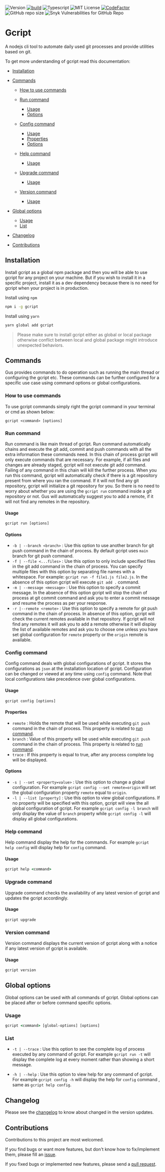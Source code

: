 ![Version](https://img.shields.io/github/package-json/v/ankitmishradev/gcript)
[![build](https://github.com/ankitmishradev/gcript/actions/workflows/build.yml/badge.svg)](https://github.com/ankitmishradev/gcript/actions/workflows/build.yml)
![Typescript](https://img.shields.io/github/languages/top/ankitmishradev/gcript)
![MIT License](https://img.shields.io/github/license/ankitmishradev/gcript)
[![CodeFactor](https://www.codefactor.io/repository/github/ankitmishradev/gcript/badge)](https://www.codefactor.io/repository/github/ankitmishradev/gcript)
![GitHub repo size](https://img.shields.io/github/repo-size/ankitmishradev/gcript?label=size)
![Snyk Vulnerabilities for GitHub Repo](https://img.shields.io/snyk/vulnerabilities/github/ankitmishradev/gcript)

# Gcript

A nodejs cli tool to automate daily used git processes and provide utilities based on git.

To get more understanding of gcript read this documentation:

- [Installation](#installation)
- [Commands](#commands)

  - [How to use commands](#how-to-use-commands)
  - [Run command](#run-command)
    - [Usage](#usage)
    - [Options](#options)
  - [Config command](#config-command)
    - [Usage](#usage)
    - [Properties](#properties)
    - [Options](#options)
  - [Help command](#help-command)
    - [Usage](#usage)
  - [Upgrade command](#upgrade-command)

    - [Usage](#usage)

  - [Version command](#version-command)
    - [Usage](#usage)

- [Global options](#global-option)
  - [Usage](#usage)
  - [List](#list)
- [Changelog](#changelog)
- [Contributions](#contribution)

## Installation

Install gcript as a global npm package and then you will be able to use gcript for any project on your machine. But if you wish to install it in a specific project, install it as a dev dependency because there is no need for gcript when your project is in production.

Install using `npm`

```cmd
npm i -g gcript
```

Install using `yarn`

```cmd
yarn global add gcript
```

> Please make sure to install gcript either as global or local package otherwise conflict between local and global package might introduce unexpected behaviors.

## Commands

Gus provides commands to do operation such as running the main thread or configuring the gcript etc. These commands can be further configured for a specific use case using command options or global configurations.

### How to use commands

To use gcript commands simply right the gcript command in your terminal or cmd as shown below:

```terminal
gcript <command> [options]
```

### Run command

Run command is like main thread of gcript. Run command automatically chains and execute the git add, commit and push commands with all the extra information these commands need. In this chain of process gcript will only execute commands that are necessary. For example, if all files and changes are already staged, gcript will not execute git add command. Failing of any command in this chain will kill the further process. When you run this command, gcript will automatically check if there is a git repository present from where you ran the command. If it will not find any git repository, gcript will initialize a git repository for you. So there is no need to worry about whether you are using the `gcript run` command inside a git repository or not. Gus will automatically suggest you to add a remote, if it will not find any remotes in the repository.

#### Usage

```cmd
gcript run [options]
```

#### Options

- `-b | --branch <branch>` : Use this option to use another branch for git push command in the chain of process. By default gcript uses `main` branch for git push command.
- `-f | --file <...files>` : Use this option to only include specified files in the git add command in the chain of process. You can specify multiple files with this option by separating file names with a whitespace. For example: `gcript run -f file1.js file2.js`. In the absence of this option gcript will execute `git add .` command.
- `-m | --message <message>` : Use this option to specify a commit message. In the absence of this option gcript will stop the chain of process at git commit command and ask you to enter a commit message and resume the process as per your response.
- `-r |--remote <remote>` : Use this option to specify a remote for git push command in the chain of process. In absence of this option, gcript will check the current remotes available in that repository. If gcript will not find any remotes it will ask you to add a remote otherwise it will display the list of available remotes and ask you to choose one unless you have set global configuration for `remote` property or the `origin` remote is available.

### Config command

Config command deals with global configurations of gcript. It stores the configurations as `json` at the installation location of gcript. Configuration can be changed or viewed at any time using `config` command. Note that local configurations take precedence over global configurations.

#### Usage

```cmd
gcript config [options]
```

#### Properties

- `remote` : Holds the remote that will be used while executing `git push` command in the chain of process. This property is related to [run command](#run-command).
- `branch` : Value of this property will be used while executing `git push` command in the chain of process. This property is related to [run command](#run-command).
- `trace` : If this property is equal to true, after any process complete log will be displayed.

#### Options

- `-s | --set <property=value>` : Use this option to change a global configuration. For example `gcript config --set remote=origin` will set the global configuration property `remote` equal to `origin`.
- `-l | --list [property]` : Use this option to view global configurations. If no property will be specified with this option, gcript will view the all global configuration of gcript. For example `gcript config -l branch` will only display the value of `branch` property while `gcript config -l` will display all global configurations.

### Help command

Help command display the help for the commands. For example `gcript help config` will display help for `config` command.

#### Usage

```cmd
gcript help <command>
```

### Upgrade command

Upgrade command checks the availability of any latest version of gcript and updates the gcript accordingly.

#### Usage

```cmd
gcript upgrade
```

### Version command

Version command displays the current version of gcript along with a notice if any latest version of gcript is available.

#### Usage

```cmd
gcript version
```

## Global options

Global options can be used with all commands of gcript. Global options can be placed after or before command specific options.

### Usage

```cmd
gcript <command> [global-options] [options]
```

### List

- `-t | --trace` : Use this option to see the complete log of process executed by any command of gcript. For example `gcript run -t` will display the complete log at every moment rather than showing a short message.

- `-h | --help` : Use this option to view help for any command of gcript. For example `gcript config -h` will display the help for `config` command , same as `gcript help config`.

## Changelog

Please see the [changelog](https://github.com/ankitmishradev/gcript/blob/main/CHANGELOG.md) to know about changed in the version updates.

## Contributions

Contributions to this project are most welcomed.

If you find bugs or want more features, but don't know how to fix/implement them, please fill an [issue](https://github.com/ankitmishradev/gcript/issues).

If you fixed bugs or implemented new features, please send a [pull request](https://github.com/ankitmishradev/gcript/pulls).
